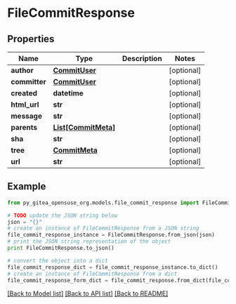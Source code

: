 # FileCommitResponse


## Properties
Name | Type | Description | Notes
------------ | ------------- | ------------- | -------------
**author** | [**CommitUser**](CommitUser.md) |  | [optional] 
**committer** | [**CommitUser**](CommitUser.md) |  | [optional] 
**created** | **datetime** |  | [optional] 
**html_url** | **str** |  | [optional] 
**message** | **str** |  | [optional] 
**parents** | [**List[CommitMeta]**](CommitMeta.md) |  | [optional] 
**sha** | **str** |  | [optional] 
**tree** | [**CommitMeta**](CommitMeta.md) |  | [optional] 
**url** | **str** |  | [optional] 

## Example

```python
from py_gitea_opensuse_org.models.file_commit_response import FileCommitResponse

# TODO update the JSON string below
json = "{}"
# create an instance of FileCommitResponse from a JSON string
file_commit_response_instance = FileCommitResponse.from_json(json)
# print the JSON string representation of the object
print FileCommitResponse.to_json()

# convert the object into a dict
file_commit_response_dict = file_commit_response_instance.to_dict()
# create an instance of FileCommitResponse from a dict
file_commit_response_form_dict = file_commit_response.from_dict(file_commit_response_dict)
```
[[Back to Model list]](../README.md#documentation-for-models) [[Back to API list]](../README.md#documentation-for-api-endpoints) [[Back to README]](../README.md)


